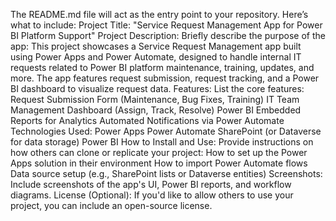 The README.md file will act as the entry point to your repository. Here’s what to include:
Project Title:
"Service Request Management App for Power BI Platform Support"
Project Description:
Briefly describe the purpose of the app:
This project showcases a Service Request Management app built using Power Apps and Power Automate, designed to handle internal IT requests related to Power BI platform maintenance, training, updates, and more. The app features request submission, request tracking, and a Power BI dashboard to visualize request data.
Features:
List the core features:
Request Submission Form (Maintenance, Bug Fixes, Training)
IT Team Management Dashboard (Assign, Track, Resolve)
Power BI Embedded Reports for Analytics
Automated Notifications via Power Automate
Technologies Used:
Power Apps
Power Automate
SharePoint (or Dataverse for data storage)
Power BI
How to Install and Use:
Provide instructions on how others can clone or replicate your project:
How to set up the Power Apps solution in their environment
How to import Power Automate flows
Data source setup (e.g., SharePoint lists or Dataverse entities)
Screenshots:
Include screenshots of the app's UI, Power BI reports, and workflow diagrams.
License (Optional):
If you'd like to allow others to use your project, you can include an open-source license.

